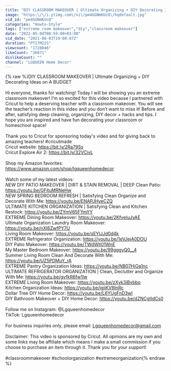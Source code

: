 ```yaml
---
title: "DIY CLASSROOM MAKEOVER | Ultimate Organizing + DIY Decorating Ideas on A BUDGET"
image: "https:\/\/i.ytimg.com\/vi\/pm4GGNmKUcQ\/hqdefault.jpg"
vid_id: "pm4GGNmKUcQ"
categories: "Howto-Style"
tags: ["extreme room makeover","diy","classroom makeover"]
date: "2022-05-04T08:59:00+03:00"
vid_date: "2021-08-03T19:00:07Z"
duration: "PT17M22S"
viewcount: "1728046"
likeCount: "36871"
dislikeCount: ""
channel: "LGQUEEN Home Decor"
---
```

{% raw %}DIY CLASSROOM MAKEOVER | Ultimate Organizing + DIY Decorating Ideas on A BUDGET<br /><br />Hi everyone, thanks for watching! Today I will be showing you an extreme classroom makeover! I’m so excited for this video because I partnered with Cricut to help a deserving teacher with a classroom makeover. You will see the teacher’s reaction in this video and you don’t want to miss it! Before and after, satisfying deep cleaning, organizing, DIY decor + hacks and tips. I hope you are inspired and have fun decorating your classroom or homeschool space! <br /><br />Thank you to Cricut for sponsoring today's video and for giving back to amazing teachers! #cricutmade<br />Cricut website: <a rel="nofollow" target="blank" href="https://bit.ly/2Ra79Ss">https://bit.ly/2Ra79Ss</a><br />Cricut Explore Air 2: <a rel="nofollow" target="blank" href="https://bit.ly/32VCivL">https://bit.ly/32VCivL</a><br /><br />Shop my Amazon favorites:<br /><a rel="nofollow" target="blank" href="https://www.amazon.com/shop/lgqueenhomedecor">https://www.amazon.com/shop/lgqueenhomedecor</a><br /><br />Watch some of my latest videos:<br />*NEW* DIY PATIO MAKEOVER | DIRT &amp; STAIN REMOVAL | DEEP Clean Patio: <a rel="nofollow" target="blank" href="https://youtu.be/GFjtuMRNeHw">https://youtu.be/GFjtuMRNeHw</a><br />*NEW* SPRING BEDROOM REFRESH | Satisfying Clean Organize and Decorate With Me: <a rel="nofollow" target="blank" href="https://youtu.be/ENAPJHyeCZQ">https://youtu.be/ENAPJHyeCZQ</a><br />ULTIMATE KITCHEN ORGANIZATION | Satisfying Clean and Kitchen Restock: <a rel="nofollow" target="blank" href="https://youtu.be/ZYmV65FYmYY">https://youtu.be/ZYmV65FYmYY</a><br />EXTREME Dining Room Makeover: <a rel="nofollow" target="blank" href="https://youtu.be/2KfveIuJvAE">https://youtu.be/2KfveIuJvAE</a><br />Ultimate Organization Laundry Room Makeover: <a rel="nofollow" target="blank" href="https://youtu.be/nXI6ZwfPY7U">https://youtu.be/nXI6ZwfPY7U</a><br />Living Room Makeover: <a rel="nofollow" target="blank" href="https://youtu.be/sEYIJJd0d4k">https://youtu.be/sEYIJJd0d4k</a><br />EXTREME Refrigerator Organization: <a rel="nofollow" target="blank" href="https://youtu.be/1eVJejA0DOU">https://youtu.be/1eVJejA0DOU</a><br />DIY Patio Makeover: <a rel="nofollow" target="blank" href="https://youtu.be/TWdWlt01WnE">https://youtu.be/TWdWlt01WnE</a><br />My Master Bedroom Makeover: <a rel="nofollow" target="blank" href="https://youtu.be/99gggyQ0__4">https://youtu.be/99gggyQ0__4</a><br />Summer Living Room Clean And Decorate With Me: <a rel="nofollow" target="blank" href="https://youtu.be/UZ5PDMuY_rA">https://youtu.be/UZ5PDMuY_rA</a><br />EXTREME Pantry Organization Ideas: <a rel="nofollow" target="blank" href="https://youtu.be/NB07HjOa1nc">https://youtu.be/NB07HjOa1nc</a><br />ULTIMATE REFRIGERATOR ORGANIZATION | Clean, Declutter and Organize With Me: <a rel="nofollow" target="blank" href="https://youtu.be/gvfkR6fw1lw">https://youtu.be/gvfkR6fw1lw</a><br />EXTREME Living Room Makeover: <a rel="nofollow" target="blank" href="https://youtu.be/zXyk3iBvbbo">https://youtu.be/zXyk3iBvbbo</a><br />Kitchen Organization Ideas: <a rel="nofollow" target="blank" href="https://youtu.be/jgjiKV6InRc">https://youtu.be/jgjiKV6InRc</a><br />Dollar Tree DIY Home Decor: <a rel="nofollow" target="blank" href="https://youtu.be/L6YUgFnD3wI">https://youtu.be/L6YUgFnD3wI</a><br />DIY Bathroom Makeover + DIY Home Decor: <a rel="nofollow" target="blank" href="https://youtu.be/dZNCgtIdCs0">https://youtu.be/dZNCgtIdCs0</a><br /><br />Follow me on Instagram: @Lgqueenhomedecor<br />TikTok: Lgqueenhomedecor<br /><br />For business inquiries only, please email: Lgqueenhomedecor@gmail.com<br /><br />Disclaimer: This video is sponsored by Cricut. All opinions are my own and some links may be affiliate which means I make a small commission if you choose to purchase an item through it. Thank you for your support!<br /><br />#classroommakeover #schoolorganization #extremeorganization{% endraw %}
